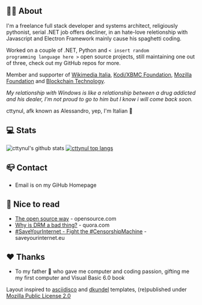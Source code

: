 ## 👨‍💻 About
I'm a freelance full stack developer and systems architect, religiously pythonist, serial .NET job offers decliner, in an hate-love reletionship with Javascript and Electron Framework mainly cause his spaghetti coding.

Worked on a couple of .NET, Python and <code>< insert random programming language here ></code> open source projects, still maintaining one out of three, check out my GitHub repos for more.
        
Member and supporter of <a class="undecorated" href="https://www.wikimedia.it/">Wikimedia Italia</a>, <a class="undecorated" href="https://kodi.tv/">Kodi/XBMC Foundation</a>, <a class="undecorated" href="https://foundation.mozilla.org/">Mozilla Foundation</a> and <a class="undecorated"  href="http://bfy.tw/1kSo">Blockchain Technology</a>.

<i>My relationship with Windows is like a relationship between a drug addicted and his dealer, I'm not proud to go to him but I know i will come back soon.</i>

cttynul, afk known as Alessandro, yep, I'm Italian 🍕

## 💻 Stats
![cttynul's github stats](https://github-readme-stats.vercel.app/api?username=cttynul&count_private=true)
[![cttynul top langs](https://github-readme-stats.vercel.app/api/top-langs/?username=cttynul&langs_count=3)](https://github.com/anuraghazra/github-readme-stats)

## 📪 Contact
- Email is on my GiHub Homepage

## 📰 Nice to read
<ul>
            <li><a href="https://opensource.com/open-source-way" rel="nofollow">The open source way</a> - opensource.com</li>
            <li><a href="https://www.quora.com/Why-is-DRM-a-bad-thing" rel="nofollow">Why is DRM a bad thing?</a> - quora.com</li>
            <li><a href="https://saveyourinternet.eu/" rel="nofollow">#SaveYourInternet - Fight the #CensorshipMachine</a> - saveyourinternet.eu</li>        
</ul>

## ❤️ Thanks
<ul>
          <li>To <content class="thanks">my father</content> 👨‍ who gave me computer and coding passion, gifting me my first computer and Visual Basic 6.0 book</li>
</ul>        

<p>Layout inspired to <a href=https://github.com/asciidisco/about.me>asciidisco</a> and <a href="https://github.com/dkundel/about-me">dkundel</a> templates, (re)published under <a href="https://github.com/cttynul/cttynul.github.io/blob/master/LICENSE">Mozilla Public License 2.0</a></p>
